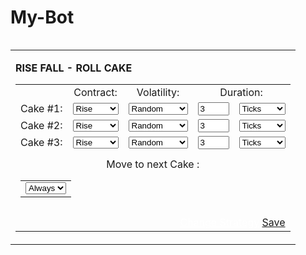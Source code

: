 # My-Bot
<div style="text-align: center; display: inline-block;" id="msSetting" class="modal"><table width="100%" border="0"> <tbody><tr> <td> <p align="left"><strong>RISE FALL - ROLL CAKE</strong></p> <table width="100%" border="0"> <tbody><tr> <td></td> <td align="center">Contract:</td> <td align="center">Volatility:</td> <td colspan="2" align="center">Duration:</td> </tr> <tr> <td>Cake #1:</td> <td align="center"><div class="dropdown"><select class="dropdown-select" name="rf_rollcake_c1" size="1" id="rf_rollcake_c1"><option value="CALL" selected="selected">Rise</option><option value="PUT">Fall</option><option value="RANDOM">Random</option></select></div></td> <td align="center"><div class="dropdown"><select class="dropdown-select" name="rf_rollcake_v1" size="1" id="rf_rollcake_v1"><option value="RANDOM" selected="selected">Random</option><option value="R_10">Vol 10</option><option value="R_25">Vol 25</option><option value="R_50">Vol 50</option><option value="R_75">Vol 75</option><option value="R_100">Vol 100</option><option value="RDBEAR">Bear Market</option><option value="RDBULL">Bull Market</option></select></div></td> <td align="right"><input style="width:50px" name="rf_rollcake_d1" type="number" min="1" class="inputEZ" id="rf_rollcake_d1" value="3"></td> <td align="left"><div class="dropdown"><select class="dropdown-select" name="rf_rollcake_du1" size="1" id="rf_rollcake_du1"><option value="t" selected="selected">Ticks</option><option value="s">Seconds</option><option value="m">Minutes</option><option value="h">Hours</option><option value="d">Days</option></select></div></td> </tr> <tr> <td>Cake #2:</td> <td align="center"><div class="dropdown"><select class="dropdown-select" name="rf_rollcake_c2" size="1" id="rf_rollcake_c2"><option value="CALL" selected="selected">Rise</option><option value="PUT">Fall</option><option value="RANDOM">Random</option></select></div></td> <td align="center"><div class="dropdown"><select class="dropdown-select" name="rf_rollcake_v2" size="1" id="rf_rollcake_v2"><option value="RANDOM" selected="selected">Random</option><option value="R_10">Vol 10</option><option value="R_25">Vol 25</option><option value="R_50">Vol 50</option><option value="R_75">Vol 75</option><option value="R_100">Vol 100</option><option value="RDBEAR">Bear Market</option><option value="RDBULL">Bull Market</option></select></div></td> <td align="right"><input style="width:50px" name="rf_rollcake_d2" type="number" min="1" class="inputEZ" id="rf_rollcake_d2" value="3"></td> <td align="left"><div class="dropdown"><select class="dropdown-select" name="rf_rollcake_du2" size="1" id="rf_rollcake_du2"><option value="t" selected="selected">Ticks</option><option value="s">Seconds</option><option value="m">Minutes</option><option value="h">Hours</option><option value="d">Days</option></select></div></td> </tr> <tr> <td>Cake #3:</td> <td align="center"><div class="dropdown"><select class="dropdown-select" name="rf_rollcake_c3" size="1" id="rf_rollcake_c3"><option value="CALL" selected="selected">Rise</option><option value="PUT">Fall</option><option value="RANDOM">Random</option></select></div></td> <td align="center"><div class="dropdown"><select class="dropdown-select" name="rf_rollcake_v3" size="1" id="rf_rollcake_v3"><option value="RANDOM" selected="selected">Random</option><option value="R_10">Vol 10</option><option value="R_25">Vol 25</option><option value="R_50">Vol 50</option><option value="R_75">Vol 75</option><option value="R_100">Vol 100</option><option value="RDBEAR">Bear Market</option><option value="RDBULL">Bull Market</option></select></div></td> <td align="right"><input style="width:50px" name="rf_rollcake_d3" type="number" min="1" class="inputEZ" id="rf_rollcake_d3" value="3"></td> <td align="left"><div class="dropdown"><select class="dropdown-select" name="rf_rollcake_du3" size="1" id="rf_rollcake_du3"><option value="t" selected="selected">Ticks</option><option value="s">Seconds</option><option value="m">Minutes</option><option value="h">Hours</option><option value="d">Days</option></select></div></td> </tr> <tr><td height="8px"></td></tr> <tr><td colspan="5" align="center">Move to next Cake : <table width="40%"><tbody><tr><td><div class="dropdown"><select class="dropdown-select" name="rf_rollcake_next" size="1" id="rf_rollcake_next"><option value="ALWAYS" selected="selected">Always</option><option value="IF WIN">If Win</option><option value="IF LOSS">If Loss</option></select></div></td></tr></tbody></table></td> </tr> <tr><td height="8px"></td></tr> <tr><td colspan="5" align="right"><a style="color:#fff" href="#" onclick="$.modal.close(); $('#modalStra').modal();">Change Strategy</a> <a class="buttonSave" href="#close" rel="modal:close">Save</a> </td></tr> </tbody></table> </td> </tr> </tbody></table></div>
